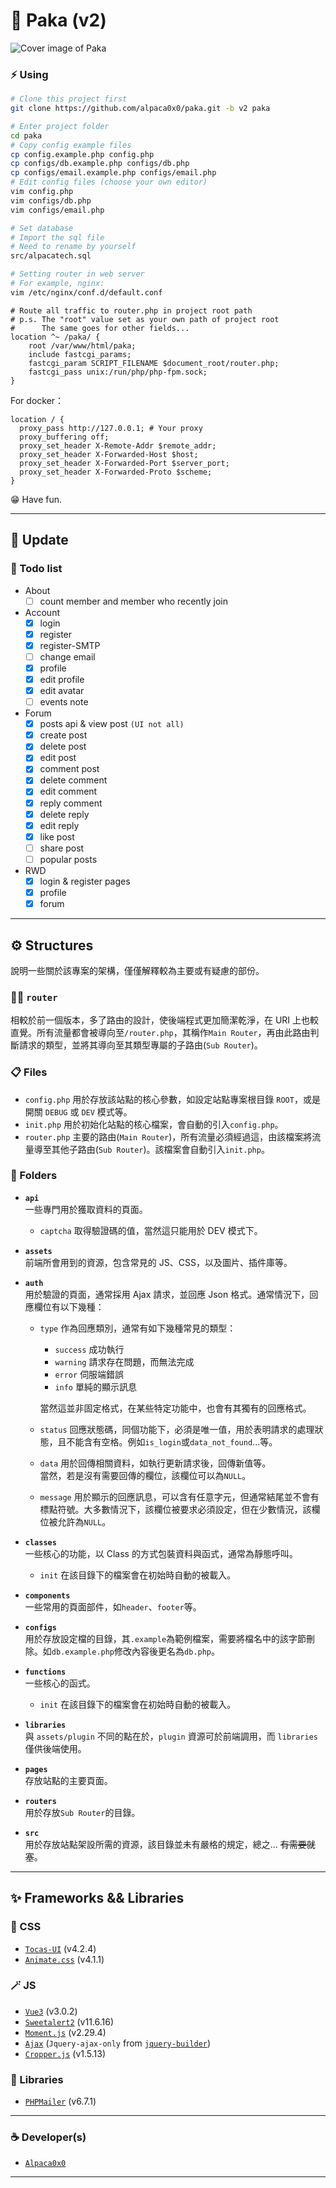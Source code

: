 # :llama: Paka (v2)

![Cover image of Paka](https://i.imgur.com/XXuMFlA.jpg)

### :zap: Using

```bash
# Clone this project first
git clone https://github.com/alpaca0x0/paka.git -b v2 paka
```

```bash
# Enter project folder
cd paka
# Copy config example files
cp config.example.php config.php
cp configs/db.example.php configs/db.php
cp configs/email.example.php configs/email.php
# Edit config files (choose your own editor)
vim config.php
vim configs/db.php
vim configs/email.php
```

```bash
# Set database
# Import the sql file
# Need to rename by yourself
src/alpacatech.sql
```

```bash
# Setting router in web server
# For example, nginx:
vim /etc/nginx/conf.d/default.conf
```

```nginx
# Route all traffic to router.php in project root path
# p.s. The "root" value set as your own path of project root
#      The same goes for other fields...
location ^~ /paka/ {
    root /var/www/html/paka;
    include fastcgi_params;
    fastcgi_param SCRIPT_FILENAME $document_root/router.php;
    fastcgi_pass unix:/run/php/php-fpm.sock;
}
```

For docker：

```nginx
location / {
  proxy_pass http://127.0.0.1; # Your proxy
  proxy_buffering off;
  proxy_set_header X-Remote-Addr $remote_addr;
  proxy_set_header X-Forwarded-Host $host;
  proxy_set_header X-Forwarded-Port $server_port;	
  proxy_set_header X-Forwarded-Proto $scheme;
}
```

:grin: Have fun.

---

## :cactus: Update

<!-- ### :bug: Bugs -->

<!-- ### :wrench: Issues -->

<!-- ### :seedling: Optimization, Beautify -->

### :memo: Todo list

- About
  - [ ] count member and member who recently join
- Account
  - [x] login
  - [x] register
  - [x] register-SMTP
  - [ ] change email
  - [x] profile
  - [x] edit profile
  - [x] edit avatar
  - [ ] events note
- Forum
  - [x] posts api & view post `(UI not all)`
  - [x] create post
  - [X] delete post
  - [x] edit post
  - [x] comment post
  - [x] delete comment
  - [x] edit comment
  - [x] reply comment
  - [x] delete reply
  - [x] edit reply
  - [x] like post
  - [ ] share post
  - [ ] popular posts
- RWD
  - [x] login & register pages
  - [x] profile
  - [x] forum

---

## :gear: Structures

說明一些關於該專案的架構，僅僅解釋較為主要或有疑慮的部份。

### :sassy_woman: `router`

相較於前一個版本，多了路由的設計，使後端程式更加簡潔乾淨，在 URI 上也較直覺。所有流量都會被導向至`/router.php`，其稱作`Main Router`，再由此路由判斷請求的類型，並將其導向至其類型專屬的子路由(`Sub Router`)。

### :clipboard: Files

- `config.php` 用於存放該站點的核心參數，如設定站點專案根目錄 `ROOT`，或是開關 `DEBUG` 或 `DEV` 模式等。
- `init.php` 用於初始化站點的核心檔案，會自動的引入`config.php`。
- `router.php` 主要的路由(`Main Router`)，所有流量必須經過這，由該檔案將流量導至其他子路由(`Sub Router`)。該檔案會自動引入`init.php`。

### :open_file_folder: Folders

- **`api`**\
  一些專門用於獲取資料的頁面。
  - `captcha` 取得驗證碼的值，當然這只能用於 DEV 模式下。

- **`assets`**\
  前端所會用到的資源，包含常見的 JS、CSS，以及圖片、插件庫等。

- **`auth`**\
  用於驗證的頁面，通常採用 Ajax 請求，並回應 Json 格式。通常情況下，回應欄位有以下幾種：
  - `type` 作為回應類別，通常有如下幾種常見的類型：
    - `success` 成功執行
    - `warning` 請求存在問題，而無法完成
    - `error` 伺服端錯誤
    - `info` 單純的顯示訊息

    當然這並非固定格式，在某些特定功能中，也會有其獨有的回應格式。

  - `status` 回應狀態碼，同個功能下，必須是唯一值，用於表明請求的處理狀態，且不能含有空格。例如`is_login`或`data_not_found`...等。
  - `data` 用於回傳相關資料，如執行更新請求後，回傳新值等。\
    當然，若是沒有需要回傳的欄位，該欄位可以為`NULL`。
  - `message` 用於顯示的回應訊息，可以含有任意字元，但通常結尾並不會有標點符號。大多數情況下，該欄位被要求必須設定，但在少數情況，該欄位被允許為`NULL`。

- **`classes`**\
  一些核心的功能，以 Class 的方式包裝資料與函式，通常為靜態呼叫。
  - `init` 在該目錄下的檔案會在初始時自動的被載入。

- **`components`**\
  一些常用的頁面部件，如`header`、`footer`等。

- **`configs`**\
  用於存放設定檔的目錄，其`.example`為範例檔案，需要將檔名中的該字節刪除。如`db.example.php`修改內容後更名為`db.php`。

- **`functions`**\
  一些核心的函式。
  - `init` 在該目錄下的檔案會在初始時自動的被載入。

- **`libraries`**\
  與 `assets/plugin` 不同的點在於，`plugin` 資源可於前端調用，而 `libraries` 僅供後端使用。

- **`pages`**\
  存放站點的主要頁面。

- **`routers`**\
  用於存放`Sub Router`的目錄。

- **`src`**\
  用於存放站點架設所需的資源，該目錄並未有嚴格的規定，總之... ~~有需要就塞~~。

---

## :sparkles: Frameworks && Libraries

### :art: CSS

- [`Tocas-UI`](https://tocas-ui.com) (v4.2.4)
- [`Animate.css`](https://animate.style/) (v4.1.1)

### :magic_wand: JS

- [`Vue3`](https://vuejs.org) (v3.0.2)
- [`Sweetalert2`](https://sweetalert2.github.io/) (v11.6.16)
- [`Moment.js`](https://momentjs.com/) (v2.29.4)
- [`Ajax`](https://projects.jga.me/jquery-builder/) (`Jquery-ajax-only` from [`jquery-builder`](https://projects.jga.me/jquery-builder/))
- [`Cropper.js`](https://fengyuanchen.github.io/cropperjs/) (v1.5.13)

### :link: Libraries

- [`PHPMailer`](https://github.com/PHPMailer/PHPMailer) (v6.7.1)

---

### :coffee: Developer(s)

- [`Alpaca0x0`](https://github.com/alpaca0x0)

---
